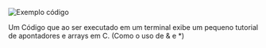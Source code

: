 ![Exemplo código](https://github.com/user-attachments/assets/306e00ae-01ac-4c77-a6be-db1d33d15301)

Um Código que ao ser executado em um terminal exibe um pequeno tutorial de apontadores e arrays em C. (Como o uso de & e *)
